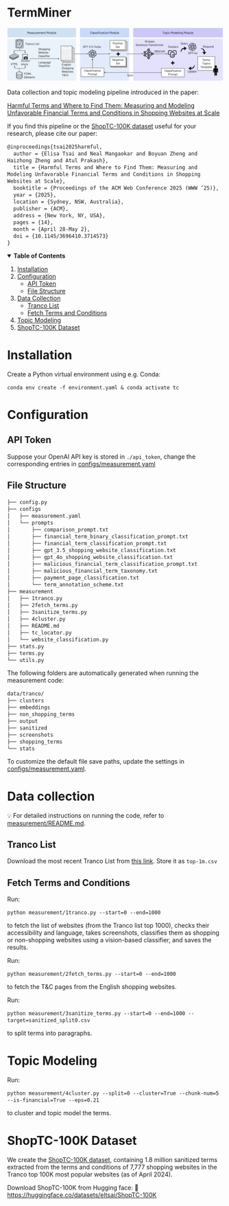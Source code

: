 # TermMiner

![](figs/data_collection_pipeline.png)

Data collection and topic modeling pipeline introduced in the paper: 

[Harmful Terms and Where to Find Them: Measuring and Modeling Unfavorable Financial Terms and Conditions in Shopping Websites at Scale](https://www.arxiv.org/abs/2502.01798)

If you find this pipeline or the [ShopTC-100K dataset](https://huggingface.co/datasets/eltsai/ShopTC-100K) useful for your research, please cite our paper:
```
@inproceedings{tsai2025harmful,
  author = {Elisa Tsai and Neal Mangaokar and Boyuan Zheng and Haizhong Zheng and Atul Prakash},
  title = {Harmful Terms and Where to Find Them: Measuring and Modeling Unfavorable Financial Terms and Conditions in Shopping Websites at Scale},
  booktitle = {Proceedings of the ACM Web Conference 2025 (WWW ’25)},
  year = {2025},
  location = {Sydney, NSW, Australia},
  publisher = {ACM},
  address = {New York, NY, USA},
  pages = {14},
  month = {April 28-May 2},
  doi = {10.1145/3696410.3714573}
}
```

<details open>
  <summary><b>Table of Contents</b></summary>

1. [Installation](#installation)
2. [Configuration](#configuration)
    - [API Token](#api-token)
    - [File Structure](#file-structure)
3. [Data Collection](#data-collection)
    - [Tranco List](#tranco-list)
    - [Fetch Terms and Conditions](#fetch-terms-and-conditions)
4. [Topic Modeling](#topic-modeling)
5. [ShopTC-100K Dataset](#shoptc-100k-dataset)

</details>



# Installation

Create a Python virtual environment using e.g. Conda:
```
conda env create -f environment.yaml & conda activate tc
```

# Configuration
## API Token
Suppose your OpenAI API key is stored in `./api_token`, change the corresponding entries in [configs/measurement.yaml](https://github.com/eltsai/term_miner/blob/main/configs/measurement.yaml)


## File Structure
```
├── config.py
├── configs
│   ├── measurement.yaml
│   └── prompts
│       ├── comparison_prompt.txt
│       ├── financial_term_binary_classification_prompt.txt
│       ├── financial_term_classification_prompt.txt
│       ├── gpt_3.5_shopping_website_classification.txt
│       ├── gpt_4o_shopping_website_classification.txt
│       ├── malicious_financial_term_classification_prompt.txt
│       ├── malicious_financial_term_taxonomy.txt
│       ├── payment_page_classification.txt
│       └── term_annotation_scheme.txt
├── measurement
│   ├── 1tranco.py
│   ├── 2fetch_terms.py
│   ├── 3sanitize_terms.py
│   ├── 4cluster.py
│   ├── README.md
│   ├── tc_locator.py
│   └── website_classification.py
├── stats.py
├── terms.py
└── utils.py
```

The following folders are automatically generated when running the measurement code:

```
data/tranco/
├── clusters
├── embeddings
├── non_shopping_terms
├── output
├── sanitized
├── screenshots
├── shopping_terms
└── stats
```
To customize the default file save paths, update the settings in [configs/measurement.yaml](https://github.com/eltsai/term_miner/blob/main/configs/measurement.yaml).


# Data collection

💡 For detailed instructions on running the code, refer to [measurement/README.md](https://github.com/eltsai/term_miner/blob/main/measurement/README.md).


## Tranco List

Download the most recent Tranco List from [this link](https://tranco-list.eu/). Store it as `top-1m.csv`

## Fetch Terms and Conditions

Run:
```
python measurement/1tranco.py --start=0 --end=1000
```
to fetch the list of websites (from the Tranco list top 1000), checks their accessibility and language, takes screenshots, classifies them as shopping or non-shopping websites using a vision-based classifier, and saves the results.

Run:
```
python measurement/2fetch_terms.py --start=0 --end=1000
```
to fetch the T&C pages from the English shopping websites. 

Run:
```
python measurement/3sanitize_terms.py --start=0 --end=1000 --target=sanitized_split0.csv
```
to split terms into paragraphs.

# Topic Modeling

Run:
```
python measurement/4cluster.py --split=0 --cluster=True --chunk-num=5 --is-financial=True --eps=0.21
```
to cluster and topic model the terms.

# ShopTC-100K Dataset

We create the [ShopTC-100K dataset](https://huggingface.co/datasets/eltsai/ShopTC-100K), containing 1.8 million sanitized terms extracted from the terms and conditions of 7,777 shopping websites in the Tranco top 100K most popular websites (as of April 2024).

Download ShopTC-100K from Hugging face: 🤗 https://huggingface.co/datasets/eltsai/ShopTC-100K